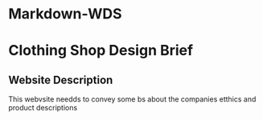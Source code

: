 # Markdown-WDS

# Clothing Shop Design Brief
## Website Description
This webvsite needds to convey some bs about the companies etthics and product descriptions 